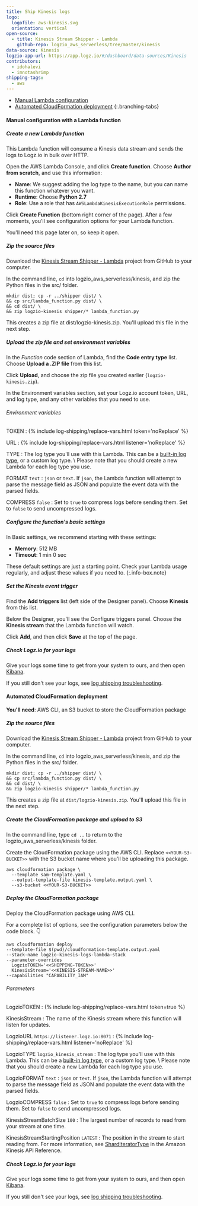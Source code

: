 ```yaml
---
title: Ship Kinesis logs
logo:
  logofile: aws-kinesis.svg
  orientation: vertical
open-source:
  - title: Kinesis Stream Shipper - Lambda
    github-repo: logzio_aws_serverless/tree/master/kinesis
data-source: Kinesis
logzio-app-url: https://app.logz.io/#/dashboard/data-sources/Kinesis
contributors:
  - idohalevi
  - imnotashrimp
shipping-tags:
  - aws
---
```


<!-- tabContainer:start -->
<div class="branching-container">

* [Manual Lambda configuration](#manual-lambda-configuration)
* [Automated CloudFormation deployment](#automated-cloudformation-deployment)
{:.branching-tabs}

<!-- tab:start -->
<div id="manual-lambda-configuration">

#### Manual configuration with a Lambda function

<div class="tasklist">

##### Create a new Lambda function

This Lambda function will consume a Kinesis data stream and sends the logs to Logz.io in bulk over HTTP.

Open the AWS Lambda Console, and click **Create function**.
Choose **Author from scratch**, and use this information:

* **Name**: We suggest adding the log type to the name, but you can name this function whatever you want.
* **Runtime**: Choose **Python 2.7**
* **Role**: Use a role that has `AWSLambdaKinesisExecutionRole` permissions.

Click **Create Function** (bottom right corner of the page). After a few moments, you'll see configuration options for your Lambda function.

You'll need this page later on, so keep it open.

##### Zip the source files

Download the [Kinesis Stream Shipper - Lambda](https://github.com/logzio/logzio_aws_serverless/tree/master/kinesis) project from GitHub to your computer.

In the command line, `cd` into logzio_aws_serverless/kinesis, and zip the Python files in the src/ folder.

```shell
mkdir dist; cp -r ../shipper dist/ \
&& cp src/lambda_function.py dist/ \
&& cd dist/ \
&& zip logzio-kinesis shipper/* lambda_function.py
```

This creates a zip file at dist/logzio-kinesis.zip. You'll upload this file in the next step.

##### Upload the zip file and set environment variables

In the _Function_ code section of Lambda, find the **Code entry type** list.
Choose **Upload a .ZIP file** from this list.

Click **Upload**, and choose the zip file you created earlier (`logzio-kinesis.zip`).

In the Environment variables section, set your Logz.io account token, URL, and log type, and any other variables that you need to use.

###### Environment variables

TOKEN <span class="required-param"></span>
: {% include log-shipping/replace-vars.html token='noReplace' %}
  <!-- logzio-inject:account-token -->

URL <span class="required-param"></span>
: {% include log-shipping/replace-vars.html listener='noReplace' %}
  <!-- logzio-inject:listener-url -->

TYPE <span class="required-param"></span>
: The log type you'll use with this Lambda.
  This can be a [built-in log type]({{site.baseurl}}/user-guide/log-shipping/built-in-log-types.html), or a custom log type. \\
  Please note that you should create a new Lambda for each log type you use.

FORMAT <span class="default-param">`text`</span>
: `json` or `text`.
  If `json`, the Lambda function will attempt to parse the message field as JSON and populate the event data with the parsed fields.

COMPRESS <span class="default-param">`false`</span>
: Set to `true` to compress logs before sending them. Set to `false` to send uncompressed logs.

##### Configure the function's basic settings

In Basic settings, we recommend starting with these settings:

* **Memory**: 512 MB
* **Timeout**: 1 min 0 sec

These default settings are just a starting point.
Check your Lambda usage regularly, and adjust these values if you need to.
{:.info-box.note}

##### Set the Kinesis event trigger

Find the **Add triggers** list (left side of the Designer panel). Choose **Kinesis** from this list.

Below the Designer, you'll see the Configure triggers panel. Choose the **Kinesis stream** that the Lambda function will watch.

Click **Add**, and then click **Save** at the top of the page.

##### Check Logz.io for your logs

Give your logs some time to get from your system to ours, and then open [Kibana](https://app.logz.io/#/dashboard/kibana).

If you still don't see your logs, see [log shipping troubleshooting]({{site.baseurl}}/user-guide/log-shipping/log-shipping-troubleshooting.html).

</div>

</div>
<!-- tab:end -->

<!-- tab:start -->
<div id="automated-cloudformation-deployment">

#### Automated CloudFormation deployment

**You'll need**:
AWS CLI,
an S3 bucket to store the CloudFormation package

<div class="tasklist">

##### Zip the source files

Download the [Kinesis Stream Shipper - Lambda](https://github.com/logzio/logzio_aws_serverless/tree/master/kinesis) project from GitHub to your computer.

In the command line, `cd` into logzio_aws_serverless/kinesis, and zip the Python files in the src/ folder.

```shell
mkdir dist; cp -r ../shipper dist/ \
&& cp src/lambda_function.py dist/ \
&& cd dist/ \
&& zip logzio-kinesis shipper/* lambda_function.py
```

This creates a zip file at `dist/logzio-kinesis.zip`.
You'll upload this file in the next step.

##### Create the CloudFormation package and upload to S3

In the command line, type `cd ..` to return to the logzio_aws_serverless/kinesis folder.

Create the CloudFormation package using the AWS CLI.
Replace `<<YOUR-S3-BUCKET>>` with the S3 bucket name where you'll be uploading this package.

```shell
aws cloudformation package \
  --template sam-template.yaml \
  --output-template-file kinesis-template.output.yaml \
  --s3-bucket <<YOUR-S3-BUCKET>>
```

##### Deploy the CloudFormation package

Deploy the CloudFormation package using AWS CLI.

For a complete list of options, see the configuration parameters below the code block. 👇

```shell
aws cloudformation deploy
--template-file $(pwd)/cloudformation-template.output.yaml
--stack-name logzio-kinesis-logs-lambda-stack
--parameter-overrides
  LogzioTOKEN='<<SHIPPING-TOKEN>>'
  KinesisStream='<<KINESIS-STREAM-NAME>>'
--capabilities "CAPABILITY_IAM"
```

###### Parameters

LogzioTOKEN <span class="required-param"></span>
: {% include log-shipping/replace-vars.html token=true %}
  <!-- logzio-inject:account-token -->

KinesisStream <span class="required-param"></span>
: The name of the Kinesis stream where this function will listen for updates.

LogzioURL <span class="default-param">`https://listener.logz.io:8071`</span>
: {% include log-shipping/replace-vars.html listener='noReplace' %}
  <!-- logzio-inject:listener-url -->

LogzioTYPE <span class="default-param">`logzio_kinesis_stream`</span>
: The log type you'll use with this Lambda.
  This can be a [built-in log type]({{site.baseurl}}/user-guide/log-shipping/built-in-log-types.html), or a custom log type. \\
  Please note that you should create a new Lambda for each log type you use.

LogzioFORMAT <span class="default-param">`text`</span>
: `json` or `text`.
  If `json`, the Lambda function will attempt to parse the message field as JSON and populate the event data with the parsed fields.

LogzioCOMPRESS <span class="default-param">`false`</span>
: Set to `true` to compress logs before sending them. Set to `false` to send uncompressed logs.

KinesisStreamBatchSize <span class="default-param">`100`</span>
: The largest number of records to read from your stream at one time.

KinesisStreamStartingPosition <span class="default-param">`LATEST`</span>
: The position in the stream to start reading from.
  For more information, see [ShardIteratorType](https://docs.aws.amazon.com/kinesis/latest/APIReference/API_GetShardIterator.html) in the Amazon Kinesis API Reference.

##### Check Logz.io for your logs

Give your logs some time to get from your system to ours, and then open [Kibana](https://app.logz.io/#/dashboard/kibana).

If you still don't see your logs, see [log shipping troubleshooting]({{site.baseurl}}/user-guide/log-shipping/log-shipping-troubleshooting.html).

</div>

</div>
<!-- tab:end -->

</div>
<!-- tabContainer:end -->
